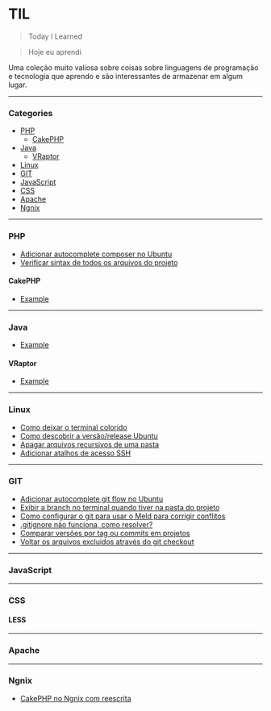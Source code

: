 # TIL

> Today I Learned

> Hoje eu aprendi

Uma coleção muito valiosa sobre coisas sobre linguagens de programação e tecnologia que aprendo e são interessantes de armazenar em algum lugar. 

---

### Categories

* [PHP](#php)
    - [CakePHP](#cakephp)
* [Java](#java)
    - [VRaptor](#vraptor)
* [Linux](#linux)
* [GIT](#git)
* [JavaScript](#javascript)
* [CSS](#css)
* [Apache](#apache)
* [Ngnix](#ngnix)

---

### PHP

- [Adicionar autocomplete composer no Ubuntu](PHP/autocomplete-composer.md)
- [Verificar sintax de todos os arquivos do projeto](PHP/sintax-projeto.md)

#### CakePHP

- [Example](PHP/CakePHP/file.md)

---

### Java

- [Example](Java/file.md)

#### VRaptor

- [Example](Java/VRaptor/file.md)

---

### Linux

- [Como deixar o terminal colorido](Linux/terminal-com-cores.md)
- [Como descobrir a versão/release Ubuntu](Linux/version-os.md)
- [Apagar arquivos recursivos de uma pasta](Linux/apagar-arquivos-recursive.md)
- [Adicionar atalhos de acesso SSH](Linux/atalho-ssh.md)

---

### GIT

- [Adicionar autocomplete git flow no Ubuntu](GIT/autocomplete-gitflow.md)
- [Exibir a branch no terminal quando tiver na pasta do projeto](GIT/branch-no-terminal-pasta-projeto.md)
- [Como configurar o git para usar o Meld para corrigir conflitos](GIT/git-meld.md)
- [.gitignore não funciona, como resolver?](GIT/gitignore-nao-funciona.md)
- [Comparar versões por tag ou commits em projetos](GIT/comparar-versoes-tags.md)
- [Voltar os arquivos excluidos através do git checkout](GIT/git-checkou-arquivos-deletados.md)

---

### JavaScript


---

### CSS


#### LESS

---

### Apache

---

### Ngnix

- [CakePHP no Ngnix com reescrita](Ngnix/cakephp-no-ngnix.md)
